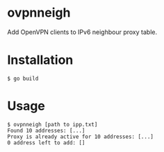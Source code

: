 ovpnneigh
=========
Add OpenVPN clients to IPv6 neighbour proxy table.

# Installation
```
$ go build
```

# Usage
```
$ ovpnneigh [path to ipp.txt]
Found 10 addresses: [...]
Proxy is already active for 10 addresses: [...]
0 address left to add: []
```